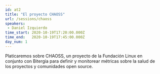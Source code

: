 ```yaml
---
id: at2
title: "El proyecto CHAOSS"
url: /sessions/chaoss
speakers:
 - Daniel Izquierdo
time_start: 2020-10-19T17:20:00.000Z
time_end:   2020-10-19T17:45:00.000Z
day_num: 1
---
```


Platicaremos sobre CHAOSS, un proyecto de la Fundación Linux en conjunto con Bitergia para definir y monitorear métricas sobre la salud de los proyectos y comunidades open source.
